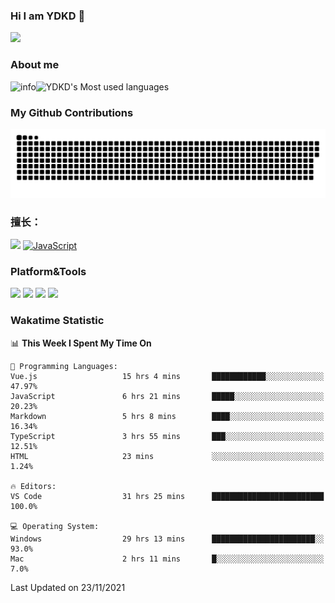 ### Hi I am YDKD 👋

![](https://visitor-badge.glitch.me/badge?page_id=YDKD.readme)

### About me
![info](https://github-readme-stats.vercel.app/api?username=YDKD&show_icons=true&theme=cobalt)![YDKD's Most used languages](https://github-readme-stats.vercel.app/api/top-langs/?username=YDKD&layout=compact&hide_border=true&langs_count=8)

### My Github Contributions
![](https://raw.githubusercontent.com/YDKD/YDKD/main/assets/github-contribution-grid-snake.svg)

### 擅长：<br />
[![](https://img.shields.io/badge/-Vue.js-007396?style=flat-square&logo=Vue.js&logoColor=#4FC08D)](https://cn.vuejs.org/)
[![JavaScript](https://img.shields.io/badge/-JavaScript-f7e018?style=flat-square&logo=javascript&logoColor=white)]()

### Platform&Tools <br/>

[![]( https://img.shields.io/badge/macOS-Big%20Sur-292e33?style=flat-square&logo=apple&logoColor=ffffff )]() [![](https://img.shields.io/badge/Windows-10-2376bc?style=flat-square&logo=windows&logoColor=ffffff)]() [![]( https://img.shields.io/badge/IDE-Visual%20Studio%20Code-blue?style=flat-square&logo=visual-studio-code&logoColor=ffffff )]() [![]( https://img.shields.io/badge/iPhone-12-999999?style=flat-square&logo=apple&logoColor=ffffff)]() <br />

### Wakatime Statistic
<!--START_SECTION:waka-->
📊 **This Week I Spent My Time On** 

```text
💬 Programming Languages: 
Vue.js                   15 hrs 4 mins       ████████████░░░░░░░░░░░░░   47.97% 
JavaScript               6 hrs 21 mins       █████░░░░░░░░░░░░░░░░░░░░   20.23% 
Markdown                 5 hrs 8 mins        ████░░░░░░░░░░░░░░░░░░░░░   16.34% 
TypeScript               3 hrs 55 mins       ███░░░░░░░░░░░░░░░░░░░░░░   12.51% 
HTML                     23 mins             ░░░░░░░░░░░░░░░░░░░░░░░░░   1.24%

🔥 Editors: 
VS Code                  31 hrs 25 mins      █████████████████████████   100.0%

💻 Operating System: 
Windows                  29 hrs 13 mins      ███████████████████████░░   93.0% 
Mac                      2 hrs 11 mins       █░░░░░░░░░░░░░░░░░░░░░░░░   7.0%

```


 Last Updated on 23/11/2021
<!--END_SECTION:waka-->

<!--
**YDKD/YDKD** is a ✨ _special_ ✨ repository because its `README.md` (this file) appears on your GitHub profile.

Here are some ideas to get you started:

- 🔭 I’m currently working on ...
- 🌱 I’m currently learning ...
- 👯 I’m looking to collaborate on ...
- 🤔 I’m looking for help with ...
- 💬 Ask me about ...
- 📫 How to reach me: ...
- 😄 Pronouns: ...
- ⚡ Fun fact: ...
-->
